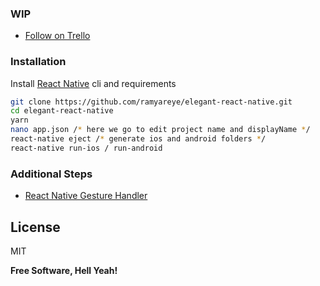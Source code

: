 ### WIP
  - [Follow on Trello]

### Installation

Install [React Native] cli and requirements

```sh
git clone https://github.com/ramyareye/elegant-react-native.git
cd elegant-react-native
yarn
nano app.json /* here we go to edit project name and displayName */
react-native eject /* generate ios and android folders */
react-native run-ios / run-android
```

### Additional Steps
  - [React Native Gesture Handler]


License
----

MIT


**Free Software, Hell Yeah!**

   [React Native]: <https://facebook.github.io/react-native/docs/getting-started>
   [React Native Gesture Handler]: <https://kmagiera.github.io/react-native-gesture-handler/docs/getting-started.html>
   [Follow on Trello]: <https://trello.com/invite/b/51mP8jB1/f66ec266f4d71ac3ae8d2b6d21b9c32f/elegant-react-native>
   [todo]: <# Elegant React Native>
